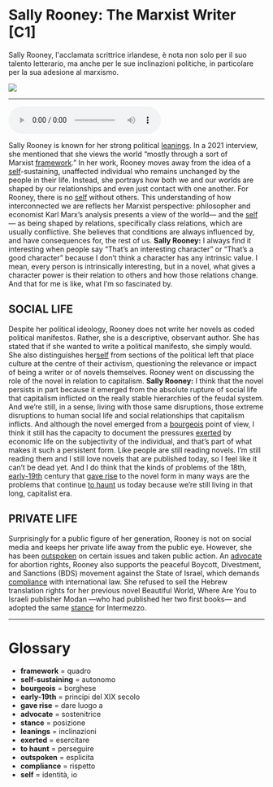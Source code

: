 # Sally Rooney: The Marxist Writer   [C1]

Sally Rooney, l'acclamata scrittrice irlandese, è nota non solo per il suo talento letterario, ma anche per le sue inclinazioni politiche, in particolare per la sua adesione al marxismo.

![](Sally%20Rooney%20The%20Marxist%20Writer.webp)

--------------

<div>
<audio controls autoplay>
    <source src="https:/raw.githubusercontent.com/dartie/speakup/main/2024-12/Sally%20Rooney%20The%20Marxist%20Writer.mp3" type="audio/mpeg">
</audio>
</div>


Sally Rooney is known for her strong political [leanings](## "inclinazioni"). In a 2021 interview, she mentioned that she views the world “mostly through a sort of Marxist [framework](## "quadro").” In her work, Rooney moves away from the idea of a [self](## "identità, io")-sustaining, unaffected individual who remains unchanged by the people in their life. Instead, she portrays how both we and our worlds are shaped by our relationships and even just contact with one another. For Rooney, there is no [self](## "identità, io") without others. This understanding of how interconnected we are reflects her Marxist perspective: philosopher and economist Karl Marx’s analysis presents a view of the world— and the [self](## "identità, io")— as being shaped by relations, specifically class relations, which are usually conflictive. She believes that conditions are always influenced by, and have consequences for, the rest of us.
**Sally Rooney:** I always find it interesting when people say “That’s an interesting character” or “That’s a good character” because I don’t think a character has any intrinsic value. I mean, every person is intrinsically interesting, but in a novel, what gives a character power is their relation to others and how those relations change. And that for me is like, what I’m so fascinated by.

## SOCIAL LIFE
Despite her political ideology, Rooney does not write her novels as coded political manifestos. Rather, she is a descriptive, observant author. She has stated that if she wanted to write a political manifesto, she simply would. She also distinguishes her[self](## "identità, io") from sections of the political left that place culture at the centre of their activism, questioning the relevance or impact of being a writer or of novels themselves. Rooney went on discussing the role of the novel in relation to capitalism.
**Sally Rooney:** I think that the novel persists in part because it emerged from the absolute rupture of social life that capitalism inflicted on the really stable hierarchies of the feudal system. And we’re still, in a sense, living with those same disruptions, those extreme disruptions to human social life and social relationships that capitalism inflicts. And although the novel emerged from a [bourgeois](## "borghese") point of view, I think it still has the capacity to document the pressures [exerted](## "esercitare") by economic life on the subjectivity of the individual, and that’s part of what makes it such a persistent form. Like people are still reading novels. I’m still reading them and I still love novels that are published today, so I feel like it can’t be dead yet. And I do think that the kinds of problems of the 18th, [early-19th](## "principi del XIX secolo") century that [gave rise](## "dare luogo a") to the novel form in many ways are the problems that continue [to haunt](## "perseguire") us today because we’re still living in that long, capitalist era.

## PRIVATE LIFE
Surprisingly for a public figure of her generation, Rooney is not on social media and keeps her private life away from the public eye. However, she has been [outspoken](## "esplicita") on certain issues and taken public action. An [advocate](## "sostenitrice") for abortion rights, Rooney also supports the peaceful Boycott, Divestment, and Sanctions (BDS) movement against the State of Israel, which demands [compliance](## "rispetto") with international law. She refused to sell the Hebrew translation rights for her previous novel Beautiful World, Where Are You to Israeli publisher Modan —who had published her two first books— and adopted the same [stance](## "posizione") for Intermezzo.  

--------------

<div style = "display:block; clear:both; page-break-after:always;"></div>

# Glossary
* **framework** = quadro
* **self-sustaining** = autonomo
* **bourgeois** = borghese
* **early-19th** = principi del XIX secolo
* **gave rise** = dare luogo a
* **advocate** = sostenitrice
* **stance** = posizione
* **leanings** = inclinazioni
* **exerted** = esercitare
* **to haunt** = perseguire
* **outspoken** = esplicita
* **compliance** = rispetto
* **self** = identità, io
